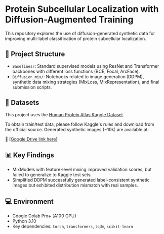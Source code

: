 # Protein Subcellular Localization with Diffusion-Augmented Training

This repository explores the use of diffusion-generated synthetic data for improving multi-label classification of protein subcellular localization.

## 📂 Project Structure

- `Baselines/`: Standard supervised models using ResNet and Transformer backbones with different loss functions (BCE, Focal, ArcFace).
- `Diffusion_mix/`: Notebooks related to image generation (DDPM), synthetic data mixing strategies (MixLoss, MixRepresentation), and final submission scripts.

## 🧪 Datasets

This project uses the [Human Protein Atlas Kaggle Dataset](https://www.kaggle.com/competitions/human-protein-atlas-image-classification/).

To obtain train/test data, please follow Kaggle's rules and download from the official source. Generated synthetic images (~10k) are available at:

🔗 [\[Google Drive link here\]](https://drive.google.com/drive/folders/1tSOZjYSljlmgKWhwMwY25soZMLnzRE-1?usp=sharing)

## 📊 Key Findings

- MixModels with feature-level mixing improved validation scores, but failed to generalize to Kaggle test sets.
- Simplified DDPM successfully generated label-consistent synthetic images but exhibited distribution mismatch with real samples.

<!-- See full results in our [final report (PDF)](link-to-your-pdf-if-applicable). -->

## 💻 Environment

- Google Colab Pro+ (A100 GPU)
- Python 3.10
- Key dependencies: `torch`, `transformers`, `tqdm`, `scikit-learn`

<!-- ## 📜 Citation

If you use or reference this work, please cite: -->
